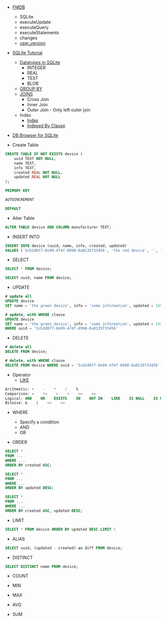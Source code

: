 * [FMDB](https://github.com/ccgus/fmdb)
  * SQLite
  * executeUpdate
  * executeQuery
  * executeStatements
  * changes
  * [user_version](https://github.com/ccgus/fmdb/issues/210)

* [SQLite Tutorial](https://www.tutorialspoint.com/sqlite/index.htm)
  * [Datatypes in SQLite](https://www.sqlite.org/datatype3.html)
    * INTEGER
    * REAL
    * TEXT
    * BLOB
  * [GROUP BY](https://www.tutorialspoint.com/sqlite/sqlite_group_by.htm)
  * [JOINS](https://www.tutorialspoint.com/sqlite/sqlite_using_joins.htm)
    * Cross Join
    * Inner Join
    * Outer Join - Only left outer join
  * Index
    * [Index](https://www.tutorialspoint.com/sqlite/sqlite_indexes.htm)
    * [Indexed By Clause](https://www.tutorialspoint.com/sqlite/sqlite_indexed_by.htm)

* [DB Browser for SQLite](https://sqlitebrowser.org)

* Create Table
``` SQL
CREATE TABLE IF NOT EXISTS device (
    uuid TEXT NOT NULL,
    name TEXT,
    info TEXT,
    created REAL NOT NULL,
    updated REAL NOT NULL
);

PRIMARY KEY

AUTOINCREMENT

DEFAULT
```

* Alter Table
```SQL
ALTER TABLE device ADD COLUMN manufacturer TEXT;
```

* INSERT INTO
```SQL
INSERT INTO device (uuid, name, info, created, updated)
VALUES ('5cb2d6f7-8e99-474f-8998-6a8135f33456', 'the red device', '', 1554790063.342, 1554790063.342);
```

* SELECT
```SQL
SELECT * FROM device;

SELECT uuid, name FROM device;
```

* UPDATE
``` SQL
# update all
UPDATE device
SET name = 'the green device', info = 'some information', updated = 1554791346.762;

# update, with WHERE clause
UPDATE device
SET name = 'the green device', info = 'some information', updated = 1554791346.762
WHERE uuid = '5cb2d6f7-8e99-474f-8998-6a8135f33456'
```

* DELETE
```SQL
# delete all
DELETE FROM device;

# delete, with WHERE clause
DELETE FROM device WHERE uuid = '5cb2d6f7-8e99-474f-8998-6a8135f33456';
```

* Operator
  * [LIKE](https://www.tutorialspoint.com/sqlite/sqlite_like_clause.htm)
```SQL
Arithmetic: +    -    *    /    %
Comparison: =    !=    >    <    >=    <=
Logical: AND    OR    EXISTS    IN    NOT IN    LIKE    IS NULL    IS NOT NULL
Bitwise: &    |    <<    >>
```

* WHERE
  * Specify a condition
  * AND
  * OR

* ORDER
```SQL
SELECT *
FROM ...
WHERE ...
ORDER BY created ASC;

SELECT *
FROM ...
WHERE ...
ORDER BY updated DESC;

SELECT *
FROM ...
WHERE ...
ORDER BY created ASC, updated DESC;
```

* LIMIT
```SQL
SELECT * FROM device ORDER BY updated DESC LIMIT 1
```

* ALIAS
```SQL
SELECT uuid, (updated - created) as diff FROM device;
```

* DISTINCT
```SQL
SELECT DISTINCT name FROM device;
```

* COUNT

* MIN

* MAX

* AVG

* SUM
